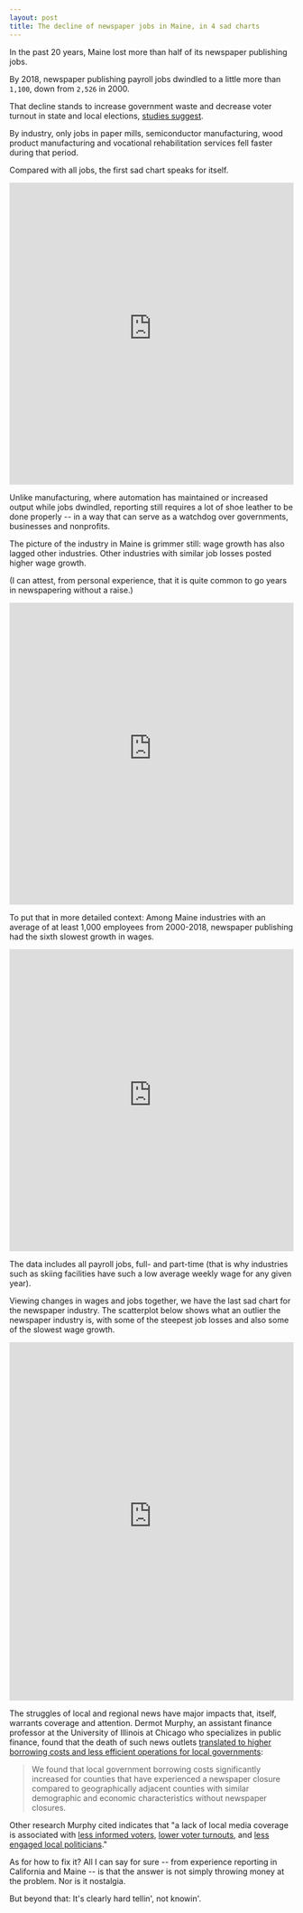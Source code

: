 ```yaml
---
layout: post
title: The decline of newspaper jobs in Maine, in 4 sad charts
---
```

In the past 20 years, Maine lost more than half of its newspaper publishing jobs.

By 2018, newspaper publishing payroll jobs dwindled to a little more than `1,100`, down from `2,526` in 2000.

That decline stands to increase government waste and decrease voter turnout in state and local elections, [studies suggest](https://www.cjr.org/united_states_project/public-finance-local-news.php).

By industry, only jobs in paper mills, semiconductor manufacturing, wood product manufacturing and vocational rehabilitation services fell faster during that period.

Compared with all jobs, the first sad chart speaks for itself.

<!--Overall job chart-->
<iframe style="border: none;" src="https://public.tableausoftware.com/views/mainenewspaperjobdecline/Newspaperjobs?:showVizHome=no&amp;:embed=true" width="100%" height="535px"></iframe>

Unlike manufacturing, where automation has maintained or increased output while jobs dwindled, reporting still requires a lot of shoe leather to be done properly -- in a way that can serve as a watchdog over governments, businesses and nonprofits.

The picture of the industry in Maine is grimmer still: wage growth has also lagged other industries. Other industries with similar job losses posted higher wage growth.

(I can attest, from personal experience, that it is quite common to go years in newspapering without a raise.)

<!--Wage chart-->
<iframe style="border: none;" src="https://public.tableausoftware.com/views/mainenewspaperjobdecline/Newspaperwages?:showVizHome=no&amp;:embed=true" width="100%" height="535px"></iframe>

To put that in more detailed context: Among Maine industries with an average of at least 1,000 employees from 2000-2018, newspaper publishing had the sixth slowest growth in wages.

<!--All Industries-->
<iframe style="border: none;" src="https://public.tableausoftware.com/views/mainenewspaperjobdecline/Amongallindustries?:showVizHome=no&amp;:embed=true" width="100%" height="535px"></iframe>

The data includes all payroll jobs, full- and part-time (that is why industries such as skiing facilities have such a low average weekly wage for any given year).

Viewing changes in wages and jobs together, we have the last sad chart for the newspaper industry. The scatterplot below shows what an outlier the newspaper industry is, with some of the steepest job losses and also some of the slowest wage growth.

<iframe style="border: none;" src="https://public.tableausoftware.com/views/mainenewspaperjobdecline/Scatterplot?:showVizHome=no&amp;:embed=true" width="100%" height="635px"></iframe>

The struggles of local and regional news have major impacts that, itself, warrants coverage and attention. Dermot Murphy, an assistant finance professor at the University of Illinois at Chicago who specializes in public finance, found that the death of such news outlets [translated to higher borrowing costs and less efficient operations for local governments](https://www.cjr.org/united_states_project/public-finance-local-news.php):

>We found that local government borrowing costs significantly increased for counties that have experienced a newspaper closure compared to geographically adjacent counties with similar demographic and economic characteristics without newspaper closures.

Other research Murphy cited indicates that "a lack of local media coverage is associated with [less informed voters](https://www.researchgate.net/publication/37704315_Nothing_to_Read_Newspapers_and_Elections_in_a_Social_Experiment), [lower voter turnouts](https://www.aeaweb.org/articles?id=10.1257/aer.104.10.3073), and [less engaged local politicians](https://www.journals.uchicago.edu/doi/10.1086/652903)."

As for how to fix it? All I can say for sure -- from experience reporting in California and Maine -- is that the answer is not simply throwing money at the problem. Nor is it nostalgia.

But beyond that: It's clearly hard tellin', not knowin'.
